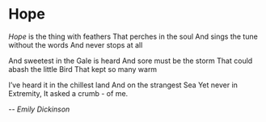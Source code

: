 # Hope

_Hope_ is the thing with feathers
That perches in the soul
And sings the tune without the words
And never stops at all

And sweetest in the Gale is heard
And sore must be the storm
That could abash the little Bird
That kept so many warm

I’ve heard it in the chillest land
And on the strangest Sea
Yet never in Extremity,
It asked a crumb - of me.

-- *Emily Dickinson*
